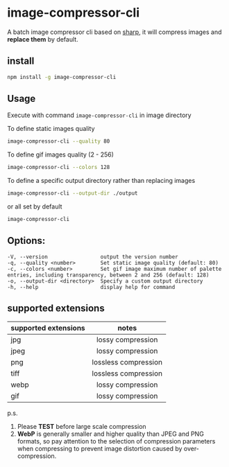 # image-compressor-cli
A batch image compressor cli based on [sharp](https://www.npmjs.com/package/sharp), it will compress images and **replace them** by default.

## install
```bash
npm install -g image-compressor-cli
```
## Usage
Execute with command `image-compressor-cli` in image directory

To define static images quality
```bash
image-compressor-cli --quality 80
```

To define gif images quality (2 - 256)
```bash
image-compressor-cli --colors 128
```

To define a specific output directory rather than replacing images
```bash
image-compressor-cli --output-dir ./output
```

or all set by default
```bash
image-compressor-cli
```

## Options:
```
-V, --version                 output the version number
-q, --quality <number>        Set static image quality (default: 80)
-c, --colors <number>         Set gif image maximum number of palette entries, including transparency, between 2 and 256 (default: 128)
-o, --output-dir <directory>  Specify a custom output directory
-h, --help                    display help for command
```



## supported extensions

| supported extensions |                notes                | 
|:---------------------|:-----------------------------------:|
| jpg                  |          lossy compression          |
| jpeg                 |          lossy compression          |
| png                  |        lossless compression         |
| tiff                 |        lossless compression         |
| webp                 |          lossy compression          |
| gif                  |          lossy compression          |

p.s.
<br />
1. Please **TEST** before large scale compression
2. **WebP** is generally smaller and higher quality than JPEG and PNG formats, so pay attention to the selection of compression parameters when compressing to prevent image distortion caused by over-compression.
